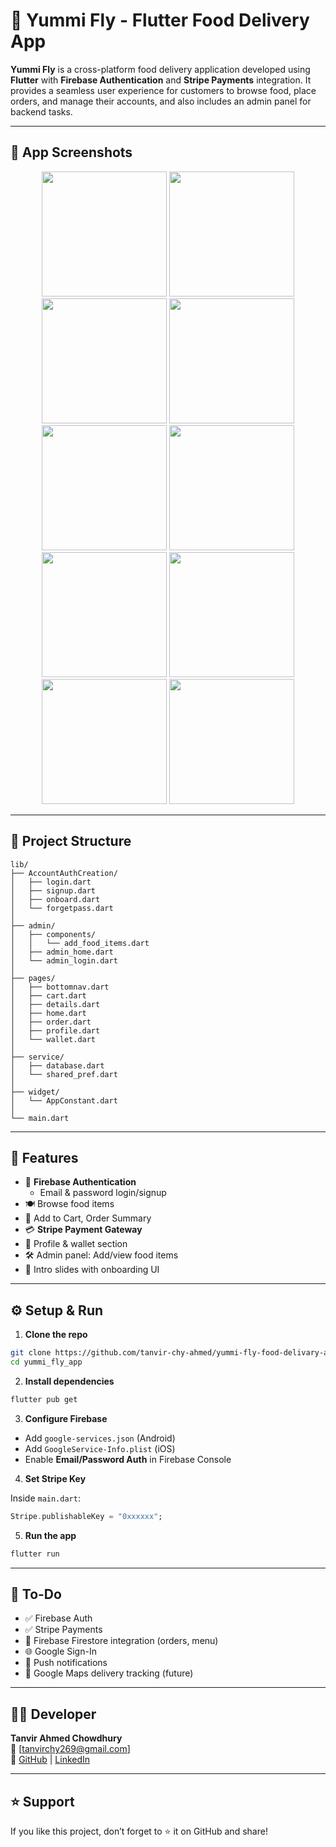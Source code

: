 # 🍔 Yummi Fly - Flutter Food Delivery App

**Yummi Fly** is a cross-platform food delivery application developed using **Flutter** with **Firebase Authentication** and **Stripe Payments** integration. It provides a seamless user experience for customers to browse food, place orders, and manage their accounts, and also includes an admin panel for backend tasks.

---

## 📸 App Screenshots

<p align="center">
  <img src="assets/screens/onboard_ui1.png" width="200" />
  <img src="assets/screens/onboard_ui2.png" width="200" />
  <img src="assets/screens/onboard_ui3.png" width="200" />
  <img src="assets/screens/login_ui.png" width="200" />
  <img src="assets/screens/registration_ui.png" width="200" />
  <img src="assets/screens/home_ui.png" width="200" />
  <img src="assets/screens/cart_ui.png" width="200" />
  <img src="assets/screens/payment_ui.png" width="200" />
  <img src="assets/screens/stripe_ui.png" width="200" />
  <img src="assets/screens/profile_ui.png" width="200" />
</p>

---

## 🧱 Project Structure

```
lib/
├── AccountAuthCreation/
│   ├── login.dart
│   ├── signup.dart
│   ├── onboard.dart
│   └── forgetpass.dart
│
├── admin/
│   ├── components/
│   │   └── add_food_items.dart
│   ├── admin_home.dart
│   └── admin_login.dart
│
├── pages/
│   ├── bottomnav.dart
│   ├── cart.dart
│   ├── details.dart
│   ├── home.dart
│   ├── order.dart
│   ├── profile.dart
│   └── wallet.dart
│
├── service/
│   ├── database.dart
│   └── shared_pref.dart
│
├── widget/
│   └── AppConstant.dart
│
└── main.dart
```

---

## 🚀 Features

- 🔐 **Firebase Authentication**
  - Email & password login/signup
- 🍽️ Browse food items
- 🛒 Add to Cart, Order Summary
- 💳 **Stripe Payment Gateway**
- 👤 Profile & wallet section
- 🛠 Admin panel: Add/view food items
- 🎨 Intro slides with onboarding UI

---

## ⚙️ Setup & Run

1. **Clone the repo**

```bash
git clone https://github.com/tanvir-chy-ahmed/yummi-fly-food-delivary-app.git
cd yummi_fly_app
```

2. **Install dependencies**

```bash
flutter pub get
```

3. **Configure Firebase**
  - Add `google-services.json` (Android)
  - Add `GoogleService-Info.plist` (iOS)
  - Enable **Email/Password Auth** in Firebase Console

4. **Set Stripe Key**

Inside `main.dart`:

```dart
Stripe.publishableKey = "0xxxxxx";
```

5. **Run the app**

```bash
flutter run
```

---

## 📌 To-Do

- ✅ Firebase Auth
- ✅ Stripe Payments
- 🔄 Firebase Firestore integration (orders, menu)
- 🌐 Google Sign-In
- 🔔 Push notifications
- 📍 Google Maps delivery tracking (future)

---

## 👨‍💻 Developer

**Tanvir Ahmed Chowdhury**  
📧 [tanvirchy269@gmail.com]  
🔗 [GitHub](https://github.com/tanvir-chy-ahmed) | [LinkedIn](https://www.linkedin.com/in/tanvir-ahmed-chy-126191367/)

---

## ⭐ Support

If you like this project, don’t forget to ⭐ it on GitHub and share!

